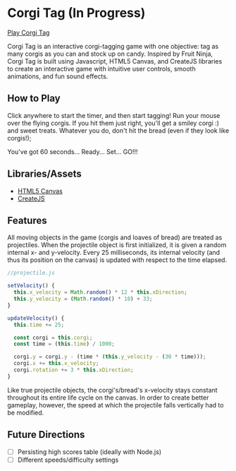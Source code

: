 # Corgi Tag (In Progress)

[Play Corgi Tag](https://wendy-wm-wu.github.io/Corgi_Tag/)


Corgi Tag is an interactive corgi-tagging game with one objective: tag as many corgis as you can and stock up on candy. Inspired by Fruit Ninja, Corgi Tag is built using Javascript, HTML5 Canvas, and CreateJS libraries to create an interactive game with intuitive user controls, smooth animations, and fun sound effects.

## How to Play
Click anywhere to start the timer, and then start tagging! Run your mouse over the flying corgis. If you hit them just right, you'll get a smiley corgi :) and sweet treats. Whatever you do, don't hit the bread (even if they look like corgis!); 

You've got 60 seconds... Ready... Set... GO!!!

## Libraries/Assets
* [HTML5 Canvas](https://developer.mozilla.org/en-US/docs/Web/API/Canvas_API)
* [CreateJS](http://createjs.com/)

## Features
All moving objects in the game (corgis and loaves of bread) are treated as projectiles. When the projectile object is first initialized, it is given a random internal x- and y-velocity. Every 25 milliseconds, its internal velocity (and thus its position on the canvas) is updated with respect to the time elapsed.

``` javascript
//projectile.js

setVelocity() {
  this.x_velocity = Math.random() * 12 * this.xDirection;
  this.y_velocity = (Math.random() * 10) + 33;
}

updateVelocity() {
  this.time += 25;

  const corgi = this.corgi;
  const time = (this.time) / 1000;

  corgi.y = corgi.y - (time * (this.y_velocity - (30 * time)));
  corgi.x += this.x_velocity;
  corgi.rotation += 3 * this.xDirection;
}
```

Like true projectile objects, the corgi's/bread's x-velocity stays constant throughout its entire life cycle on the canvas. In order to create better gameplay, however, the speed at which the projectile falls vertically had to be modified.

## Future Directions
* [ ] Persisting high scores table (ideally with Node.js)
* [ ] Different speeds/difficulty settings
